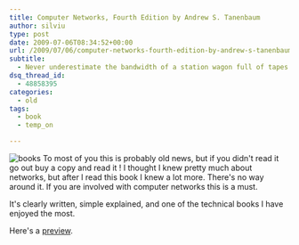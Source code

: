 ```yaml
---
title: Computer Networks, Fourth Edition by Andrew S. Tanenbaum
author: silviu
type: post
date: 2009-07-06T08:34:52+00:00
url: /2009/07/06/computer-networks-fourth-edition-by-andrew-s-tanenbaum/
subtitle:
  - Never underestimate the bandwidth of a station wagon full of tapes
dsq_thread_id:
  - 48858395
categories:
  - old
tags:
  - book
  - temp_on

---
```

![books](/blog/images/2009/books.jpg) To most of you this is probably old news, but if you didn't read it go out buy a copy and read it ! I thought I knew pretty much about networks, but after I read this book I knew a lot more. There's no way around it. If you are involved with computer networks this is a must.

It's clearly written, simple explained, and one of the technical books I have enjoyed the most.

Here's a [preview](http://books.google.com/books?id=Pd-z64SJRBAC&lpg=PP1&dq=inauthor%3AAndrew%20inauthor%3AS%20inauthor%3ATanenbaum&pg=PP1).